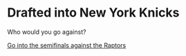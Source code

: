 # Drafted into New York Knicks
Who would you go against?

[Go into the semifinals against the Raptors](../step-2/match-results-against-the-toronto-raptors.md)
